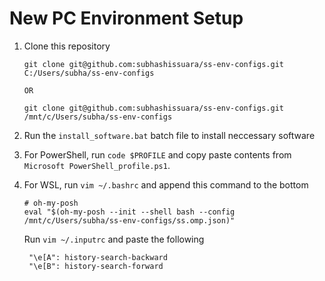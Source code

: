 # New PC Environment Setup

1. Clone this repository

    ```
    git clone git@github.com:subhashissuara/ss-env-configs.git C:/Users/subha/ss-env-configs

    OR

    git clone git@github.com:subhashissuara/ss-env-configs.git /mnt/c/Users/subha/ss-env-configs
    ```

2. Run the `install_software.bat` batch file to install neccessary software
3. For PowerShell, run `code $PROFILE` and copy paste contents from `Microsoft PowerShell_profile.ps1`.
4. For WSL, run `vim ~/.bashrc` and append this command to the bottom
   ```
   # oh-my-posh 
   eval "$(oh-my-posh --init --shell bash --config /mnt/c/Users/subha/ss-env-configs/ss.omp.json)"
   ```
   Run `vim ~/.inputrc` and paste the following
   ```
    "\e[A": history-search-backward
    "\e[B": history-search-forward
   ```